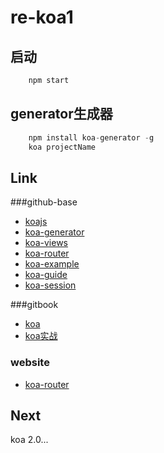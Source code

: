 # re-koa1

## 启动
```javascript
	npm start
```

## generator生成器
```javascript
	npm install koa-generator -g
	koa projectName
```


## Link
###github-base
- [koajs](https://github.com/koajs)
- [koa-generator](https://github.com/17koa/koa-generator)
- [koa-views](https://github.com/queckezz/koa-views)
- [koa-router](https://github.com/alexmingoia/koa-router#exp_module_koa-router--Router)
- [koa-example](https://github.com/koajs/examples)
- [koa-guide](https://github.com/guo-yu/koa-guide)
- [koa-session](https://github.com/koajs/session)

###gitbook
- [koa](http://17koa.com/koa-generator-examples/)
- [koa实战](http://book.apebook.org/minghe/koa-action/index.html)

### website
- [koa-router](http://www.tuicool.com/articles/7Zre63f)


## Next
koa 2.0...
